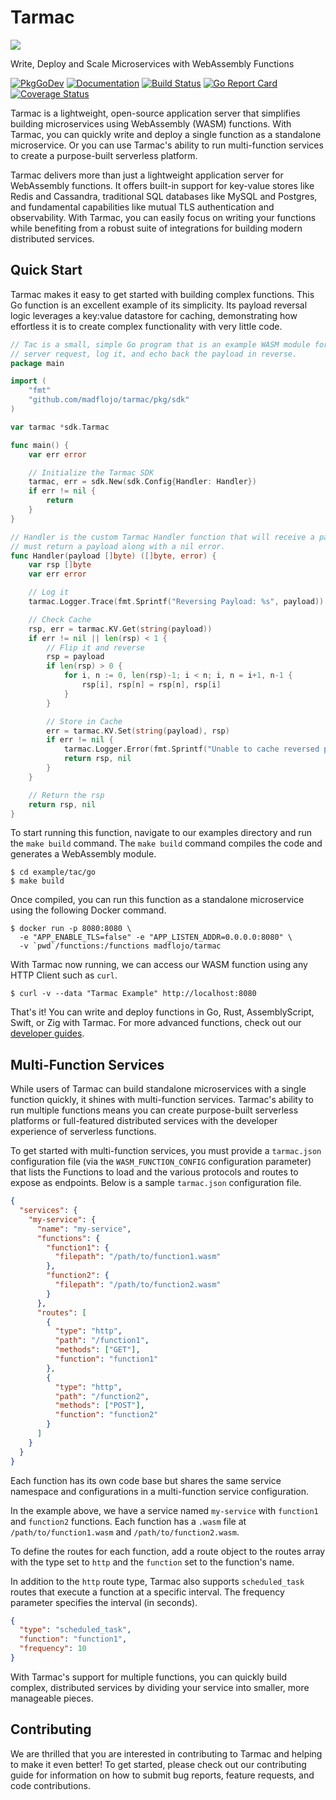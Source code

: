 # Tarmac

![](tarmac-logo.png)

Write, Deploy and Scale Microservices with WebAssembly Functions

[![PkgGoDev](https://pkg.go.dev/badge/github.com/madflojo/tarmac)](https://pkg.go.dev/github.com/madflojo/tarmac)
[![Documentation](https://img.shields.io/badge/docs-latest-blue)](https://tarmac.gitbook.io/tarmac/)
[![Build Status](https://github.com/madflojo/tarmac/actions/workflows/build.yml/badge.svg)](https://github.com/madflojo/tarmac/actions/workflows/build.yml)
[![Go Report Card](https://goreportcard.com/badge/github.com/madflojo/tarmac)](https://goreportcard.com/report/github.com/madflojo/tarmac)
[![Coverage Status](https://coveralls.io/repos/github/madflojo/tarmac/badge.svg?branch=master)](https://coveralls.io/github/madflojo/tarmac?branch=master)

Tarmac is a lightweight, open-source application server that simplifies building microservices using WebAssembly (WASM) functions. With Tarmac, you can quickly write and deploy a single function as a standalone microservice. Or you can use Tarmac's ability to run multi-function services to create a purpose-built serverless platform.

Tarmac delivers more than just a lightweight application server for WebAssembly functions. It offers built-in support for key-value stores like Redis and Cassandra, traditional SQL databases like MySQL and Postgres, and fundamental capabilities like mutual TLS authentication and observability. With Tarmac, you can easily focus on writing your functions while benefiting from a robust suite of integrations for building modern distributed services.

## Quick Start

Tarmac makes it easy to get started with building complex functions. This Go function is an excellent example of its simplicity. Its payload reversal logic leverages a key:value datastore for caching, demonstrating how effortless it is to create complex functionality with very little code.

```go
// Tac is a small, simple Go program that is an example WASM module for Tarmac. This program will accept a Tarmac
// server request, log it, and echo back the payload in reverse.
package main

import (
	"fmt"
	"github.com/madflojo/tarmac/pkg/sdk"
)

var tarmac *sdk.Tarmac

func main() {
	var err error

	// Initialize the Tarmac SDK
	tarmac, err = sdk.New(sdk.Config{Handler: Handler})
	if err != nil {
		return
	}
}

// Handler is the custom Tarmac Handler function that will receive a payload and
// must return a payload along with a nil error.
func Handler(payload []byte) ([]byte, error) {
	var rsp []byte
	var err error

	// Log it
	tarmac.Logger.Trace(fmt.Sprintf("Reversing Payload: %s", payload))

	// Check Cache
	rsp, err = tarmac.KV.Get(string(payload))
	if err != nil || len(rsp) < 1 {
		// Flip it and reverse
		rsp = payload
		if len(rsp) > 0 {
			for i, n := 0, len(rsp)-1; i < n; i, n = i+1, n-1 {
				rsp[i], rsp[n] = rsp[n], rsp[i]
			}
		}

		// Store in Cache
		err = tarmac.KV.Set(string(payload), rsp)
		if err != nil {
			tarmac.Logger.Error(fmt.Sprintf("Unable to cache reversed payload: %s", err))
			return rsp, nil
		}
	}

	// Return the rsp
	return rsp, nil
}
```

To start running this function, navigate to our examples directory and run the `make build` command. The `make build` command compiles the code and generates a WebAssembly module.

```text
$ cd example/tac/go
$ make build
```

Once compiled, you can run this function as a standalone microservice using the following Docker command.

```text
$ docker run -p 8080:8080 \
  -e "APP_ENABLE_TLS=false" -e "APP_LISTEN_ADDR=0.0.0.0:8080" \
  -v `pwd`/functions:/functions madflojo/tarmac
```

With Tarmac now running, we can access our WASM function using any HTTP Client such as `curl`.

```text
$ curl -v --data "Tarmac Example" http://localhost:8080
```

That's it! You can write and deploy functions in Go, Rust, AssemblyScript, Swift, or Zig with Tarmac. For more advanced functions, check out our [developer guides](https://tarmac.gitbook.io/tarmac/wasm-functions/go).

## Multi-Function Services

While users of Tarmac can build standalone microservices with a single function quickly, it shines with multi-function services. Tarmac's ability to run multiple functions means you can create purpose-built serverless platforms or full-featured distributed services with the developer experience of serverless functions.

To get started with multi-function services, you must provide a `tarmac.json` configuration file (via the `WASM_FUNCTION_CONFIG` configuration parameter) that lists the Functions to load and the various protocols and routes to expose as endpoints. Below is a sample `tarmac.json` configuration file.

```json
{
  "services": {
    "my-service": {
      "name": "my-service",
      "functions": {
        "function1": {
          "filepath": "/path/to/function1.wasm"
        },
        "function2": {
          "filepath": "/path/to/function2.wasm"
        }
      },
      "routes": [
        {
          "type": "http",
          "path": "/function1",
          "methods": ["GET"],
          "function": "function1"
        },
        {
          "type": "http",
          "path": "/function2",
          "methods": ["POST"],
          "function": "function2"
        }
      ]
    }
  }
}
```

Each function has its own code base but shares the same service namespace and configurations in a multi-function service configuration.

In the example above, we have a service named `my-service` with `function1` and `function2` functions. Each function has a `.wasm` file at `/path/to/function1.wasm` and `/path/to/function2.wasm`.

To define the routes for each function, add a route object to the routes array with the type set to `http` and the `function` set to the function's name.

In addition to the `http` route type, Tarmac also supports `scheduled_task` routes that execute a function at a specific interval. The frequency parameter specifies the interval (in seconds).

```json
{
  "type": "scheduled_task",
  "function": "function1",
  "frequency": 10
}
```

With Tarmac's support for multiple functions, you can quickly build complex, distributed services by dividing your service into smaller, more manageable pieces.

## Contributing

We are thrilled that you are interested in contributing to Tarmac and helping to make it even better! To get started, please check out our contributing guide for information on how to submit bug reports, feature requests, and code contributions.
